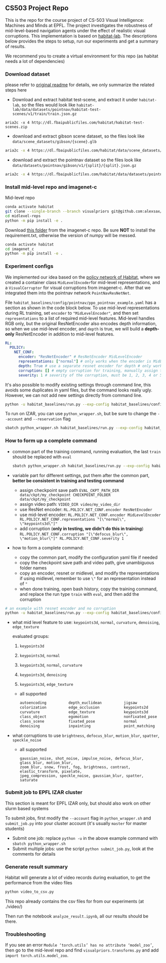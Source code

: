 ## CS503 Project Repo

This is the repo for the course project of CS-503 Visual Intelligence: Machines and Minds at EPFL. The project investigates the robustness of mid-level-based navigation agents under the effect of realistic visual corruptions. This implementation is based on [habitat-lab](HABITAT_README.md). The descriptions below provides the steps to setup, run our experiments and get a summary of results. 

We recommend you to create a virtual environment for this repo (as habitat needs a lot of dependencies)

### Download dataset

please refer to [original readme](HABITAT_README.md) for details, we only summarize the related steps here

- Download and extract habitat test-scene, and extract it under `habitat-lab`, so the files would look like `habitat-lab/data/datasets/pointnav/habitat-test-scenes/v1/train/train.json.gz`

```
aria2c -x 4 http://dl.fbaipublicfiles.com/habitat/habitat-test-scenes.zip
```

- download and extract gibson scene dataset, so the files look like `data/scene_datasets/gibson/{scene}.glb`
  
```bash 
aria2c -x 4 https://dl.fbaipublicfiles.com/habitat/data/scene_datasets/gibson_habitat.zip
```

- download and extract the pointnav dataset so the files look like `data/datasets/pointnav/gibson/v1/{split}/{split}.json.gz`

```bash 
aria2c -x 4 https://dl.fbaipublicfiles.com/habitat/data/datasets/pointnav/gibson/v1/pointnav_gibson_v1.zip
```


### Install mid-level repo and imagenet-c

Mid-level repo

```bash
conda activate habitat
git clone --single-branch --branch visualpriors git@github.com:alexsax/midlevel-reps.git
cd midlevel-reps
python -m pip install -e .
```

Download [this folder](https://github.com/hendrycks/robustness/tree/master/ImageNet-C/imagenet_c) from the imagenet-c repo.
Be sure **NOT** to install the requirement.txt, otherwise the version of numpy will be messed. 

```bash
conda activate habitat
cd imagenet_c
python -m pip install -e .
```

### Experiment configs

We implemented our idea based on the [policy network of Habitat](habitat_baselines\rl\ddppo\policy\resnet_policy.py), where we created a container class `MidLevelEncoder`for mid-level representations, and a `VisualCorruptor` for visual corruptions from imagenet-c. After that we integrated them into the pointnav network `PointNavResNetNet`. 

File `habitat_baselines/config/pointnav/ppo_pointnav_example.yaml` has a section as shown in the code block below.
To use mid-level representations during RL training, set `encoder` to `"MidLevelEncoder"`, and then set `representations` to a list of required mid-level features. 
Mid-level handles RGB only, but the original ResNetEncoder also encodes depth information, so when we use mid-level encoder, and `depth` is true, we will build a **depth-only** ResNetEncoder in addition to mid-level features. 

```yaml
RL:
  POLICY:
    NET_CONF:
      encoder: "ResNetEncoder" # ResNetEncoder MidLevelEncoder
      representations: ["normal"] # only works when the encoder is MidLevelEncoder
      depth: True # use a separate resnet encoder for depth # only works when the encoder is MidLevelEncoder
      corruption: [] # empty corruption for training, manually assign this during testing 
      severity: 1 # severity of the corruption, must be 1, 2, 3, 4 or 5
```

It's also possible to modify existing settings through command line, this avoids some duplicates in yaml files, but the command looks really ugly.
However, we can not add new settings directly from command line. 

```bash
python -u habitat_baselines/run.py --exp-config habitat_baselines/config/pointnav/ppo_pointnav_example.yaml --run-type train RL.POLICY.NET_CONF.representations "[\"normal\", \"keypoints3d\"]"
```

To run on IZAR, you can use `python_wrapper.sh`, but be sure to change the `--account` and `--reservation` flag

```bash
sbatch python_wrapper.sh habitat_baselines/run.py --exp-config habitat_baselines/config/pointnav/ppo_pointnav_example.yaml --run-type train RL.POLICY.NET_CONF.representations "[\"normal\", \"keypoints3d\"]"
```

### How to form up a complete command 

- common part of the training command, running evaluation, the last `train` should be replaced with `eval`
  
    ```bash
    sbatch python_wrapper.sh habitat_baselines/run.py --exp-config habitat_baselines/config/pointnav/ppo_pointnav_example.yaml --run-type train
    ```
    
- variable part for different settings, put them after the common part, **better be consistent in training and testing command**
    - assign checkpoint save path `EVAL_CKPT_PATH_DIR data/ckpt/my_checkpoint CHECKPOINT_FOLDER data/ckpt/my_checkpoint`
    - assign video path: `VIDEO_DIR video/my_video_dir`
    - use ResNet encoder: `RL.POLICY.NET_CONF.encoder ResNetEncoder`
    - use mid-level encoder: `RL.POLICY.NET_CONF.encoder MidLevelEncoder RL.POLICY.NET_CONF.representations "[\"normal\", \"keypoints3d\"]"`
    - add corruption (**only in testing, we didn't do this in training**)
     `RL.POLICY.NET_CONF.corruption "[\"defocus_blur\", \"motion_blur\"]" RL.POLICY.NET_CONF.severity 1`

- how to form a complete command:
    - copy the common part, modify the configuration yaml file if needed
    - copy the checkpoint save path and video path, give unambiguous folder names
    - copy an encoder, resnet or midlevel, and modify the representations if using midlevel, remember to use `\"` for an representation instead of `"`
    - when done training, open bash history, copy the training command, and replace the run type `train` with `eval`, and then add the corruption


```bash
# an example with resnet encoder and no corruption 
python -u habitat_baselines/run.py --exp-config habitat_baselines/config/pointnav/ppo_pointnav_example.yaml --run-type train EVAL_CKPT_PATH_DIR data/ckpt/my_checkpoint CHECKPOINT_FOLDER data/ckpt/my_checkpoint VIDEO_DIR video/my_video_dir RL.POLICY.NET_CONF.encoder ResNetEncoder
```

- what mid level feature to use: `keypoints3d`, `normal`, `curvature`, `denoising`, `edge_texture`
  
    evaluated groups: 
    
    1. `keypoints3d` 
    
    2. `keypoints3d`, `normal` 
    
    3. `keypoints3d`, `normal`, `curvature`  
    
    4. `keypoints3d`, `denoising`  
    
    5. `keypoints3d`, `edge_texture`
    
    - all supported
      
        ```bash
        autoencoding          depth_euclidean          jigsaw                  reshading          
        colorization          edge_occlusion           keypoints2d             room_layout      
        curvature             edge_texture             keypoints3d             segment_unsup2d        
        class_object          egomotion                nonfixated_pose         segment_unsup25d
        class_scene           fixated_pose             normal                  segment_semantic      
        denoising             inpainting               point_matching          vanishing_point
        ```
        

- what corruptions to use `brightness`, `defocus_blur`, `motion_blur`, `spatter`, `speckle_noise`
    - all supported
      
        ```
        gaussian_noise, shot_noise, impulse_noise, defocus_blur, glass_blur, motion_blur, 
        zoom_blur, snow, frost, fog, brightness, contrast, elastic_transform, pixelate, 
        jpeg_compression, speckle_noise, gaussian_blur, spatter, saturate
        ```

### Submit job to EPFL IZAR cluster

This section is meant for EPFL IZAR only, but should also work on other slurm based systems

To submit jobs, first modify the `--account` flag in `python_wrapper.sh` and `submit_job.py` into your cluster account (it's usually `master` for master students)

- Submit one job: replace `python -u` in the above example command with `sbatch python_wrapper.sh` 
- Submit multiple jobs: use the script `python submit_job.py`, look at the comments for details

### Generate result summary

Habitat will generate a lot of video records during evaluation, to get the performance from the video files

```python
python video_to_csv.py
```

This repo already contains the csv files for from our experiments (at ./video/)

Then run the notebook `analyze_result.ipynb`, all our results should be there.

### Troubleshooting 

If you see an error `Module ‘torch.utils’ has no attribute ‘model_zoo’`, then go to the mid-level repo and find `visualpriors.transforms.py` and add `import torch.utils.model_zoo`.
